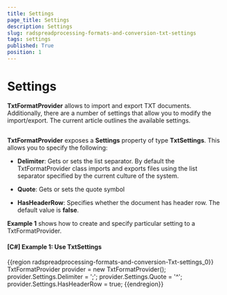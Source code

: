 ```yaml
---
title: Settings
page_title: Settings
description: Settings
slug: radspreadprocessing-formats-and-conversion-txt-settings
tags: settings
published: True
position: 1
---
```


# Settings



__TxtFormatProvider__ allows to import and export TXT documents. Additionally, there are a number of settings that allow you to modify the import/export. The current article outlines the available settings.
      

## 

__TxtFormatProvider__ exposes a __Settings__ property of type __TxtSettings__. This allows you to specify the following:
        

* __Delimiter__: Gets or sets the list separator. By default the TxtFormatProvider class imports and exports files using the list separator specified by the current culture of the system.
            

* __Quote__: Gets or sets the quote symbol
            

* __HasHeaderRow__: Specifies whether the document has header row. The default value is __false__.
            

__Example 1__ shows how to create and specify particular setting to a TxtFormatProvider.
        

#### __[C#] Example 1: Use TxtSettings__

{{region radspreadprocessing-formats-and-conversion-Txt-settings_0}}
	                TxtFormatProvider provider = new TxtFormatProvider();
	                provider.Settings.Delimiter = ';';
	                provider.Settings.Quote = '^';
	                provider.Settings.HasHeaderRow = true;
	{{endregion}}



